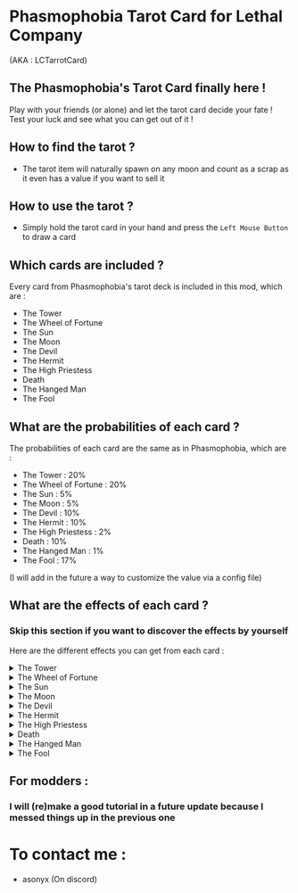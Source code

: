 # Phasmophobia Tarot Card for Lethal Company
(AKA : LCTarrotCard)

## The Phasmophobia's Tarot Card finally here !
Play with your friends (or alone) and let the tarot card decide your fate !<br/>
Test your luck and see what you can get out of it !

## How to find the tarot ?
- The tarot item will naturally spawn on any moon and count as a scrap as it even has a value if you want to sell it

## How to use the tarot ?
- Simply hold the tarot card in your hand and press the `Left Mouse Button` to draw a card

## Which cards are included ?
Every card from Phasmophobia's tarot deck is included in this mod, which are :
- The Tower
- The Wheel of Fortune
- The Sun
- The Moon
- The Devil
- The Hermit
- The High Priestess
- Death
- The Hanged Man
- The Fool

## What are the probabilities of each card ?
The probabilities of each card are the same as in Phasmophobia, which are :
- The Tower : 20%
- The Wheel of Fortune : 20%
- The Sun : 5%
- The Moon : 5%
- The Devil : 10%
- The Hermit : 10%
- The High Priestess : 2%
- Death : 10%
- The Hanged Man : 1%
- The Fool : 17%

(I will add in the future a way to customize the value via a config file)

## What are the effects of each card ?
### Skip this section if you want to discover the effects by yourself
Here are the different effects you can get from each card :<br/>

<details>
    <summary>The Tower</summary>
    Do a random interaction from the following list :<br/>
    - Open/Close doors<br/>
    - Lock/Unlock security doors<br/>
    - Turn off the breaker<br/>
    - Open/Close the ship's door<br/>
    - Pull the ship's lever
</details>

<details>
    <summary>The Wheel of Fortune</summary>
    Will have a 50/50 chance to do a good or bad effect<br/>
    - Good effect : Restore 20hp<br/>
    - Good effect : Boost some scrap's value by 10%<br/>
    - Bad effect : Damage the player by 20hp<br/>
    - Bad effect : Decrease some scrap's value by 10%<br/>
</details>

<details>
    <summary>The Sun</summary>
    Will do one of the following effects :<br/>
    - Fully restore your health to 100<br/>
    - Boost scrap's value in your inventory by 10%-50%<br/>
    - Boost some scrap's value by 10%-50%<br/>
</details>

<details>
    <summary>The Moon</summary>
    Will do one of the following effects :<br/>
    - Put you at 2hp<br/>
    - Decrease scrap's value in your inventory by 10%-90%<br/>
    - Decrease some scrap's value by 10%-90%<br/>
</details>

<details>
    <summary>The Devil</summary>
    Will do one of the following effects :<br/>
    - Tp a random entity in front of a random player<br/>
    - Blow at a random player<br/>
</details>

<details>
    <summary>The Hermit</summary>
    Will do one of the following effects :<br/>
    - Tp every entity as far away as possible from their current position<br/>
    - Tp the player to a random location inside the facility<br/>
</details>

<details>
    <summary>The High Priestess</summary>
    Will revive a dead player<br/>
    Or if no one is dead will provide an extra chance to the next player who dies by canceling their death and teleporting them to the ship
</details>

<details>
    <summary>Death</summary>
    Will provoke one of the following effects :<br/>
    - Spawn a coilhead if there is none and make it chase a player<br/>
    - Spawn a jester if there is none and pop it<br/>
    - Spawn giant or dog outside<br/>
</details>

<details>
    <summary>The Hanged Man</summary>
    Will instantaneously kill the player who drew the card<br/>
</details>

<details>
    <summary>The Fool</summary>
    Will do nothing<br/>
</details>

## For modders :
### I will (re)make a good tutorial in a future update because I messed things up in the previous one

# To contact me :
- asonyx (On discord)
